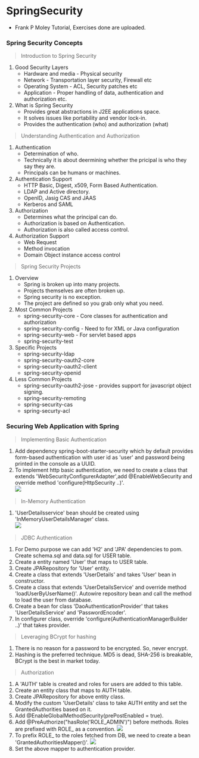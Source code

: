 # SpringSecurity
- Frank P Moley Tutorial, Exercises done are uploaded.

### Spring Security Concepts
>Introduction to Spring Security
  1. Good Security Layers
      - Hardware and media - Physical security
      - Network - Transportation layer security, Firewall etc
      - Operating System - ACL, Security patches etc
      - Application - Proper handling of data, authentication and authorization etc.
  2. What is Spring Security
      - Provides great abstractions in J2EE applications space.
      - It solves issues like portability and vendor lock-in.
      - Provides the authentication (who) and authorization (what)
>Understanding Authentication and Authorization
  1. Authentication
      - Determination of who.
      - Technically it is about deermining whether the pricipal is who they say they are.
      - Principals can be humans or machines.
  2. Authentication Support
      - HTTP Basic, Digest, x509, Form Based Authentication.
      - LDAP and Active directory.
      - OpenID, Jasig CAS and JAAS
      - Kerberos and SAML
  3. Authorization
      - Determines what the principal can do.
      - Authorization is based on Authentication.
      - Authorization is also called access control.
  4. Authorization Support
      - Web Request
      - Method invocation
      - Domain Object instance access control
>Spring Security Projects
  1. Overview
      - Spring is broken up into many projects.
      - Projects themselves are often broken up.
      - Spring security is no exception.
      - The project are defined so you grab only what you need.
  2. Most Common Projects
      - spring-security-core - Core classes for authentication and authorization
      - spring-security-config - Need to for XML or Java configuration
      - spring-security-web - For servlet based apps
      - spring-security-test
  3. Specific Projects
      - spring-security-ldap
      - spring-security-oauth2-core
      - spring-security-oauth2-client
      - spring-security-openid
  4. Less Common Projects
      - spring-security-oauth2-jose - provides support for javascript object signing.
      - spring-security-remoting
      - spring-security-cas
      - spring-securty-acl
### Securing Web Application with Spring
>Implementing Basic Authentication
   1. Add dependency spring-boot-starter-security which by default provides form-based authentication with user id as 'user' and password being printed in the console as a UUID.
   2. To implement http basic authentication, we need to create a class that extends 'WebSecurityConfigurerAdapter',add @EnableWebSecurity and override method 'configure(HttpSecurity ..)'.<br>
        <img src="https://github.com/balaprojects/images/blob/master/HttpBasic.png"/>
>In-Memory Authentication
   1. 'UserDetailsservice' bean should be created using 'InMemoryUserDetailsManager' class.<br>
       <img src = "https://github.com/balaprojects/images/blob/master/InMemory_UserConfig.png"/>
>JDBC Authentication
   1. For Demo purpose we can add 'H2' and 'JPA' dependencies to pom. Create schema.sql and data.sql for USER table.
   2. Create a entity named 'User' that maps to USER table.
   3. Create JPARepository for 'User' entity.
   4. Create a class that extends 'UserDetails' and takes 'User' bean in constructor.
   5. Create a class that extends 'UserDetailsService' and override method 'loadUserByUserName()'. Autowire repository bean and call the method to load the user from database.
   6. Create a bean for class 'DaoAuthenticationProvider' that takes 'UserDetailsService' and 'PasswordEncoder'.
   7. In configurer class, override 'configure(AuthenticationManagerBuilder ..)' that takes provider.
>Leveraging BCrypt for hashing
   1. There is no reason for a password to be encrypted. So, never encrypt.
   2. Hashing is the preferred technique. MD5 is dead, SHA-256 is breakable, BCrypt is the best in market today.
>Authorization
   1. A 'AUTH' table is created and roles for users are added to this table.
   2. Create an entity class that maps to AUTH table.
   3. Create JPARepository for above entity class.
   4. Modify the custom 'UserDetails' class to take AUTH entity and set the GrantedAuthorities based on it.
   5. Add @EnableGlobalMethodSecurity(prePostEnabled = true).
   6. Add @PreAuthorize("hasRole('ROLE_ADMIN')") before methods. Roles are prefixed with ROLE_ as a convention.
      ![](https://github.com/balaprojects/images/blob/master/Method_Authorize.png)
   7. To prefix ROLE_ to the roles fetched from DB, we need to create a bean 'GrantedAuthoritiesMapper()'.
      ![](https://github.com/balaprojects/images/blob/master/Authorities_Mapper.png)
   8. Set the above mapper to authentication provider.
